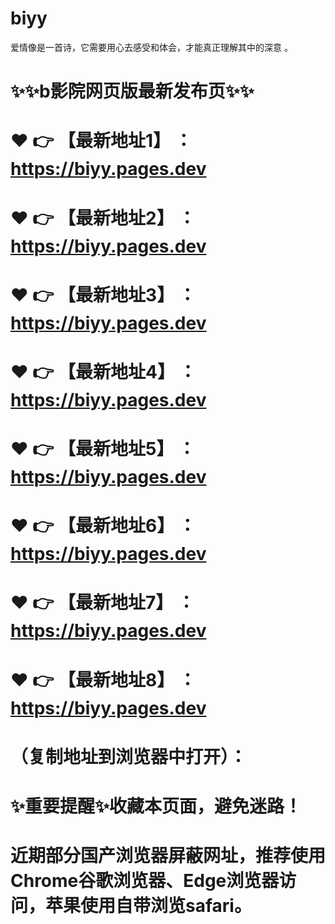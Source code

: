 # biyy
爱情像是一首诗，它需要用心去感受和体会，才能真正理解其中的深意 。

# ✨✨b影院网页版最新发布页✨✨
# ❤️ 👉 【最新地址1】 ：https://biyy.pages.dev
# ❤️ 👉 【最新地址2】 ：https://biyy.pages.dev
# ❤️ 👉 【最新地址3】 ：https://biyy.pages.dev
# ❤️ 👉 【最新地址4】 ：https://biyy.pages.dev
# ❤️ 👉 【最新地址5】 ：https://biyy.pages.dev
# ❤️ 👉 【最新地址6】 ：https://biyy.pages.dev
# ❤️ 👉 【最新地址7】 ：https://biyy.pages.dev
# ❤️ 👉 【最新地址8】 ：https://biyy.pages.dev
# （复制地址到浏览器中打开）：
# ✨重要提醒✨收藏本页面，避免迷路！
# 近期部分国产浏览器屏蔽网址，推荐使用Chrome谷歌浏览器、Edge浏览器访问，苹果使用自带浏览safari。
